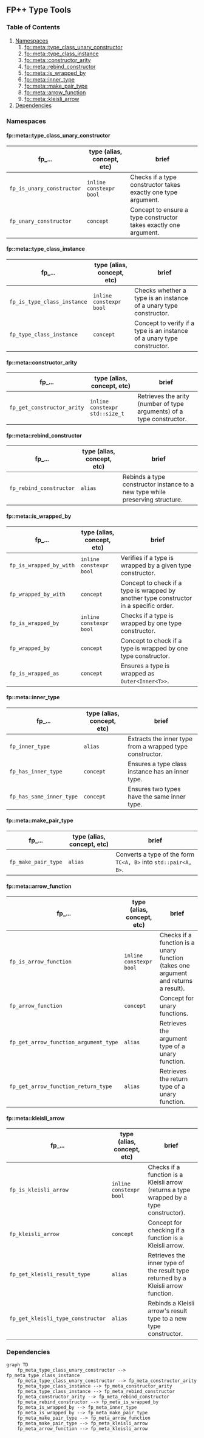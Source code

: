 FP++ Type Tools
---

### Table of Contents

1. [Namespaces](#namespaces)
    1. [fp::meta::type_class_unary_constructor](#fpmeta-type-class-unary-constructor)
    2. [fp::meta::type_class_instance](#fpmeta-type-class-instance)
    3. [fp::meta::constructor_arity](#fpmeta-constructor-arity)
    4. [fp::meta::rebind_constructor](#fpmeta-rebind-constructor)
    5. [fp::meta::is_wrapped_by](#fpmeta-is-wrapped-by)
    6. [fp::meta::inner_type](#fpmeta-inner-type)
    7. [fp::meta::make_pair_type](#fpmeta-make-pair-type)
    8. [fp::meta::arrow_function](#fpmeta-arrow-function)
    9. [fp::meta::kleisli_arrow](#fpmeta-kleisli-arrow)
2. [Dependencies](#dependencies)

### Namespaces

#### fp::meta::type_class_unary_constructor

| **fp_...**                | **type (alias, concept, etc)** | **brief**                                                        |
|---------------------------|--------------------------------|------------------------------------------------------------------|
| `fp_is_unary_constructor` | `inline constexpr bool`        | Checks if a type constructor takes exactly one type argument.    |
| `fp_unary_constructor`    | `concept`                      | Concept to ensure a type constructor takes exactly one argument. |

#### fp::meta::type_class_instance

| **fp_...**                  | **type (alias, concept, etc)** | **brief**                                                               |
|-----------------------------|--------------------------------|-------------------------------------------------------------------------|
| `fp_is_type_class_instance` | `inline constexpr bool`        | Checks whether a type is an instance of a unary type constructor.       |
| `fp_type_class_instance`    | `concept`                      | Concept to verify if a type is an instance of a unary type constructor. |

#### fp::meta::constructor_arity

| **fp_...**                 | **type (alias, concept, etc)** | **brief**                                                             |
|----------------------------|--------------------------------|-----------------------------------------------------------------------|
| `fp_get_constructor_arity` | `inline constexpr std::size_t` | Retrieves the arity (number of type arguments) of a type constructor. |

#### fp::meta::rebind_constructor

| **fp_...**              | **type (alias, concept, etc)** | **brief**                                                                     |
|-------------------------|--------------------------------|-------------------------------------------------------------------------------|
| `fp_rebind_constructor` | `alias`                        | Rebinds a type constructor instance to a new type while preserving structure. |

#### fp::meta::is_wrapped_by

| **fp_...**              | **type (alias, concept, etc)** | **brief**                                                                              |
|-------------------------|--------------------------------|----------------------------------------------------------------------------------------|
| `fp_is_wrapped_by_with` | `inline constexpr bool`               | Verifies if a type is wrapped by a given type constructor.                             |
| `fp_wrapped_by_with`    | `concept`                      | Concept to check if a type is wrapped by another type constructor in a specific order. |
| `fp_is_wrapped_by`      | `inline constexpr bool`               | Checks if a type is wrapped by one type constructor.                                   |
| `fp_wrapped_by`         | `concept`                      | Concept to check if a type is wrapped by one type constructor.                         |
| `fp_is_wrapped_as`      | `concept`                      | Ensures a type is wrapped as `Outer<Inner<T>>`.                                        |

#### fp::meta::inner_type

| **fp_...**               | **type (alias, concept, etc)** | **brief**                                                |
|--------------------------|--------------------------------|----------------------------------------------------------|
| `fp_inner_type`          | `alias`                        | Extracts the inner type from a wrapped type constructor. |
| `fp_has_inner_type`      | `concept`                      | Ensures a type class instance has an inner type.         |
| `fp_has_same_inner_type` | `concept`                      | Ensures two types have the same inner type.              |

#### fp::meta::make_pair_type

| **fp_...**          | **type (alias, concept, etc)** | **brief**                                                      |
|---------------------|--------------------------------|----------------------------------------------------------------|
| `fp_make_pair_type` | `alias`                        | Converts a type of the form `TC<A, B>` into `std::pair<A, B>`. |

#### fp::meta::arrow_function

| **fp_...**                            | **type (alias, concept, etc)** | **brief**                                                                           |
|---------------------------------------|--------------------------------|-------------------------------------------------------------------------------------|
| `fp_is_arrow_function`                | `inline constexpr bool`        | Checks if a function is a unary function (takes one argument and returns a result). |
| `fp_arrow_function`                   | `concept`                      | Concept for unary functions.                                                        |
| `fp_get_arrow_function_argument_type` | `alias`                        | Retrieves the argument type of a unary function.                                    |
| `fp_get_arrow_function_return_type`   | `alias`                        | Retrieves the return type of a unary function.                                      |

#### fp::meta::kleisli_arrow

| **fp_...**                        | **type (alias, concept, etc)** | **brief**                                                                               |
|-----------------------------------|--------------------------------|-----------------------------------------------------------------------------------------|
| `fp_is_kleisli_arrow`             | `inline constexpr bool`        | Checks if a function is a Kleisli arrow (returns a type wrapped by a type constructor). |
| `fp_kleisli_arrow`                | `concept`                      | Concept for checking if a function is a Kleisli arrow.                                  |
| `fp_get_kleisli_result_type`      | `alias`                        | Retrieves the inner type of the result type returned by a Kleisli arrow function.       |
| `fp_get_kleisli_type_constructor` | `alias`                        | Rebinds a Kleisli arrow's result type to a new type constructor.                        |

### Dependencies

```mermaid
graph TD
    fp_meta_type_class_unary_constructor --> fp_meta_type_class_instance
    fp_meta_type_class_unary_constructor --> fp_meta_constructor_arity
    fp_meta_type_class_instance --> fp_meta_constructor_arity
    fp_meta_type_class_instance --> fp_meta_rebind_constructor
    fp_meta_constructor_arity --> fp_meta_rebind_constructor
    fp_meta_rebind_constructor --> fp_meta_is_wrapped_by
    fp_meta_is_wrapped_by --> fp_meta_inner_type
    fp_meta_is_wrapped_by --> fp_meta_make_pair_type
    fp_meta_make_pair_type --> fp_meta_arrow_function
    fp_meta_make_pair_type --> fp_meta_kleisli_arrow
    fp_meta_arrow_function --> fp_meta_kleisli_arrow
```
